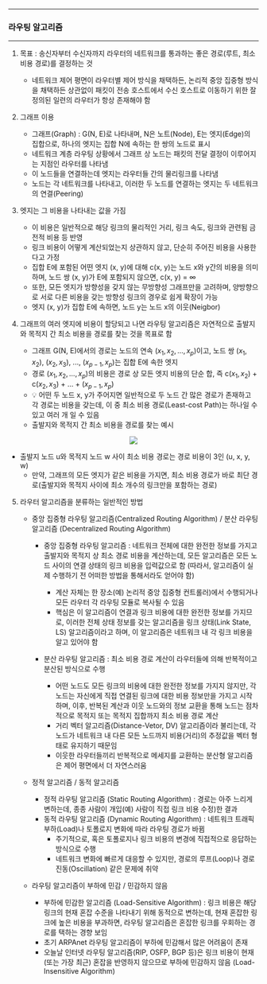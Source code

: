 -----
### 라우팅 알고리즘
-----
1. 목표 : 송신자부터 수신자까지 라우터의 네트워크를 통과하는 좋은 경로(루트, 최소 비용 경로)를 결정하는 것
   - 네트워크 제어 평면이 라우터별 제어 방식을 채택하든, 논리적 중앙 집중형 방식을 채택하든 상관없이 패킷이 전송 호스트에서 수신 호스트로 이동하기 위한 잘 정의된 일련의 라우터가 항상 존재해야 함

2. 그래프 이용
   - 그래프(Graph) : G(N, E)로 나타내며, N은 노트(Node), E는 엣지(Edge)의 집합으로, 하나의 엣지는 집합 N에 속하는 한 쌍의 노드로 표시
   - 네트워크 계층 라우팅 상황에서 그래프 상 노드는 패킷의 전달 결정이 이루어지는 지점인 라우터를 나타냄
   - 이 노드들을 연결하는데 엣지는 라우터들 간의 물리링크를 나타냄
   - 노드는 각 네트워크를 나타내고, 이러한 두 노드를 연결하는 엣지는 두 네트워크의 연결(Peering)

3. 엣지는 그 비용을 나타내는 값을 가짐
   - 이 비용은 일반적으로 해당 링크의 물리적인 거리, 링크 속도, 링크와 관련됨 금전적 비용 등 반영
   - 링크 비용이 어떻게 계산되었는지 상관하지 않고, 단순히 주어진 비용을 사용한다고 가정
   - 집합 E에 포함된 어떤 엣지 (x, y)에 대해 c(x, y)는 노드 x와 y간의 비용을 의미하며, 노드 쌍 (x, y)가 E에 포함되지 않으면, c(x, y) = ∞
   - 또한, 모든 엣지가 방향성을 갖지 않는 무방향성 그래프만을 고려하며, 양방향으로 서로 다른 비용을 갖는 방향성 링크의 경우로 쉽게 확장이 가능
   - 엣지 (x, y)가 집합 E에 속하면, 노드 y는 노드 x의 이웃(Neigbor)
  
4. 그래프의 여러 엣지에 비용이 할당되고 나면 라우팅 알고리즘은 자연적으로 출발지와 목적지 간 최소 비용을 경로를 찾는 것을 목표로 함
   - 그래프 G(N, E)에서의 경로는 노드의 연속 ($x_{1}, x_{2}, ..., x_{p}$)이고, 노드 쌍 ($x_{1}, x_{2}$), ($x_{2}, x_{3}$), ..., ($x_{p - 1}, x_{p}$)는 집합 E에 속한 엣지
   - 경로 ($x_{1}, x_{2}, ..., x_{p}$)의 비용은 경로 상 모든 엣지 비용의 단순 합, 즉 c($x_{1}, x_{2}$) + c($x_{2}, x_{3}$) + ... + ($x_{p - 1}, x_{p}$)
   - 💡 어떤 두 노드 x, y가 주어지면 일반적으로 두 노드 간 많은 경로가 존재하고 각 경로는 비용을 갖는데, 이 중 최소 비용 경로(Least-cost Path)는 하나일 수 있고 여러 개 일 수 있음
   - 출발지와 목적지 간 최소 비용을 경로를 찾는 예시
<div align="center">
<img src="https://github.com/user-attachments/assets/a5f82b68-2043-49b4-bc21-f92d11ce3f62">
</div>

   - 출발지 노드 u와 목적지 노드 w 사이 최소 비용 경로는 경로 비용이 3인 (u, x, y, w)
     + 만약, 그래프의 모든 엣지가 같은 비용을 가지면, 최소 비용 경로가 바로 최단 경로(출발지와 목적지 사이에 최소 개수의 링크만을 포함하는 경로)

5. 라우터 알고리즘을 분류하는 일반적인 방법
   - 중앙 집중형 라우팅 알고리즘(Centralized Routing Algorithm) / 분산 라우팅 알고리즘 (Decentralized Routing Algorithm)
     + 중앙 집중형 라우팅 알고리즘 : 네트워크 전체에 대한 완전한 정보를 가지고 출발지와 목적지 상 최소 경로 비용을 계산하는데, 모든 알고리즘은 모든 노드 사이의 연결 상태의 링크 비용을 입력값으로 함 (따라서, 알고리즘이 실제 수행하기 전 어떠한 방법을 통해서라도 얻어야 함)
       * 계산 자체는 한 장소(예) 논리적 중앙 집중형 컨트롤러)에서 수행되거나 모든 라우터 각 라우팅 모듈로 복사될 수 있음
       * 핵심은 이 알고리즘이 연결과 링크 비용에 대한 완전한 정보를 가지므로, 이러한 전체 상태 정보를 갖는 알고리즘을 링크 상태(Link State, LS) 알고리즘이라고 하며, 이 알고리즘은 네트워크 내 각 링크 비용을 알고 있어야 함

     + 분산 라우팅 알고리즘 : 최소 비용 경로 계산이 라우터들에 의해 반복적이고 분산된 방식으로 수행
       * 어떤 노드도 모든 링크의 비용에 대한 완전한 정보를 가지지 않지만, 각 노드는 자신에게 직접 연결된 링크에 대한 비용 정보만을 가지고 시작하며, 이후, 반복된 계산과 이웃 노드와의 정보 교환을 통해 노드는 점차적으로 목적지 또는 목적지 집합까지 최소 비용 경로 계산
       * 거리 벡터 알고리즘(Distance-Vetor, DV) 알고리즘이라 불리는데, 각 노드가 네트워크 내 다른 모든 노드까지 비용(거리)의 추정값을 벡터 형태로 유지하기 때문임
       * 이웃한 라우터들끼리 반복적으로 메세지를 교환하는 분산형 알고리즘은 제어 평면에서 더 자연스러움

    - 정적 알고리즘 / 동적 알고리즘
      + 정적 라우팅 알고리즘 (Static Routing Algorithm) : 경로는 아주 느리게 변하는데, 종종 사람이 개입(예) 사람이 직접 링크 비용 수정)한 결과
      + 동적 라우팅 알고리즘 (Dynamic Routing Algorithm) : 네트워크 트래픽 부하(Load)나 토폴로지 변화에 따라 라우팅 경로가 바뀜
        * 주기적으로, 혹은 토폴로지나 링크 비용의 변경에 직접적으로 응답하는 방식으로 수행
        * 네트워크 변화에 빠르게 대응할 수 있지만, 경로의 루프(Loop)나 경로 진동(Oscillation) 같은 문제에 취약

    - 라우팅 알고리즘이 부하에 민감 / 민감하지 않음
      + 부하에 민감한 알고리즘 (Load-Sensitive Algorithm) : 링크 비용은 해당 링크의 현재 혼잡 수준을 나타내기 위해 동적으로 변하는데, 현재 혼잡한 링크에 높은 비용을 부과하면, 라우팅 알고리즘은 혼잡한 링크를 우회하는 경로를 택하는 경향 보임
      + 초기 ARPAnet 라우팅 알고리즘이 부하에 민감해서 많은 어려움이 존재
      + 오늘날 인터넷 라우팅 알고리즘(RIP, OSFP, BGP 등)은 링크 비용이 현재(또는 가장 최근) 혼잡을 반영하지 않으므로 부하에 민감하지 않음 (Load-Insensitive Algorithm)
